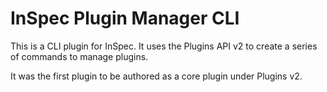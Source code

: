 # InSpec Plugin Manager CLI

This is a CLI plugin for InSpec.  It uses the Plugins API v2 to create a
series of commands to manage plugins.

It was the first plugin to be authored as a core plugin under Plugins v2.